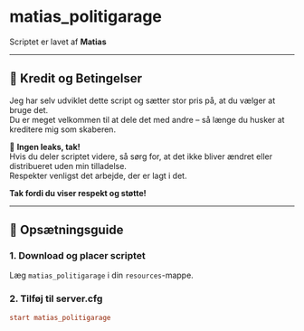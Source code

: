 # matias_politigarage

Scriptet er lavet af **Matias**

---

## 📝 Kredit og Betingelser

Jeg har selv udviklet dette script og sætter stor pris på, at du vælger at bruge det.  
Du er meget velkommen til at dele det med andre – så længe du husker at kreditere mig som skaberen.

🚫 **Ingen leaks, tak!**  
Hvis du deler scriptet videre, så sørg for, at det ikke bliver ændret eller distribueret uden min tilladelse.  
Respekter venligst det arbejde, der er lagt i det.

**Tak fordi du viser respekt og støtte!**

---

## 🚀 Opsætningsguide

### 1. Download og placer scriptet
Læg `matias_politigarage` i din `resources`-mappe.

### 2. Tilføj til server.cfg
```cfg
start matias_politigarage
